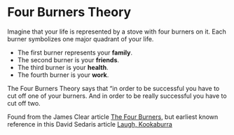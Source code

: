 # Four Burners Theory

Imagine that your life is represented by a stove with four burners on it. Each burner symbolizes one major quadrant of your life.

- The first burner represents your **family**.
- The second burner is your **friends**.
- The third burner is your **health**.
- The fourth burner is your **work**.


The Four Burners Theory says that “in order to be successful you have to cut off one of your burners. And in order to be really successful you have to cut off two.

Found from the James Clear article [The Four Burners](https://jamesclear.com/four-burners-theory), but earliest known reference in this David Sedaris article [Laugh, Kookaburra](https://www.newyorker.com/magazine/2009/08/24/laugh-kookaburra)